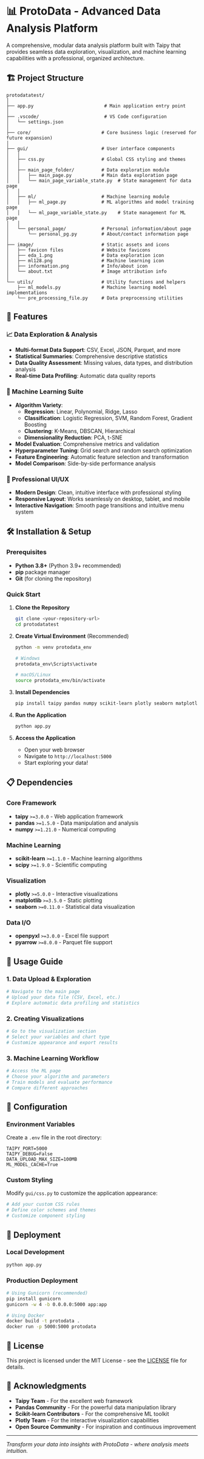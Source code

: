 # 📊 ProtoData - Advanced Data Analysis Platform

A comprehensive, modular data analysis platform built with Taipy that provides seamless data exploration, visualization, and machine learning capabilities with a professional, organized architecture.

## 🏗️ Project Structure

```
protodatatest/
│
├── app.py                          # Main application entry point
│
├── .vscode/                        # VS Code configuration
│   └── settings.json
│
├── core/                          # Core business logic (reserved for future expansion)
│
├── gui/                           # User interface components
│   │
│   ├── css.py                     # Global CSS styling and themes
│   │
│   ├── main_page_folder/          # Data exploration module
│   │   ├── main_page.py           # Main data exploration page
│   │   └── main_page_variable_state.py  # State management for data page
│   │
│   ├── ml/                        # Machine learning module
│   │   ├── ml_page.py             # ML algorithms and model training page
│   │   └── ml_page_variable_state.py    # State management for ML page
│   │
│   └── personal_page/             # Personal information/about page
│       └── personal_pg.py         # About/contact information page
│
├── image/                         # Static assets and icons
│   ├── favicon files              # Website favicons
│   ├── eda_1.png                  # Data exploration icon
│   ├── ml128.png                  # Machine learning icon
│   ├── information.png            # Info/about icon
│   └── about.txt                  # Image attribution info
│
└── utils/                         # Utility functions and helpers
    ├── ml_models.py               # Machine learning model implementations
    └── pre_processing_file.py     # Data preprocessing utilities
```

## 🚀 Features

### 📈 Data Exploration & Analysis
- **Multi-format Data Support**: CSV, Excel, JSON, Parquet, and more
- **Statistical Summaries**: Comprehensive descriptive statistics
- **Data Quality Assessment**: Missing values, data types, and distribution analysis
- **Real-time Data Profiling**: Automatic data quality reports


### 🤖 Machine Learning Suite
- **Algorithm Variety**: 
  - **Regression**: Linear, Polynomial, Ridge, Lasso
  - **Classification**: Logistic Regression, SVM, Random Forest, Gradient Boosting
  - **Clustering**: K-Means, DBSCAN, Hierarchical
  - **Dimensionality Reduction**: PCA, t-SNE
- **Model Evaluation**: Comprehensive metrics and validation
- **Hyperparameter Tuning**: Grid search and random search optimization
- **Feature Engineering**: Automatic feature selection and transformation
- **Model Comparison**: Side-by-side performance analysis

### 🎨 Professional UI/UX
- **Modern Design**: Clean, intuitive interface with professional styling
- **Responsive Layout**: Works seamlessly on desktop, tablet, and mobile
- **Interactive Navigation**: Smooth page transitions and intuitive menu system

## 🛠️ Installation & Setup

### Prerequisites
- **Python 3.8+** (Python 3.9+ recommended)
- **pip** package manager
- **Git** (for cloning the repository)

### Quick Start

1. **Clone the Repository**
   ```bash
   git clone <your-repository-url>
   cd protodatatest
   ```

2. **Create Virtual Environment** (Recommended)
   ```bash
   python -m venv protodata_env
   
   # Windows
   protodata_env\Scripts\activate
   
   # macOS/Linux
   source protodata_env/bin/activate
   ```

3. **Install Dependencies**
   ```bash
   pip install taipy pandas numpy scikit-learn plotly seaborn matplotlib openpyxl
   ```

4. **Run the Application**
   ```bash
   python app.py
   ```

5. **Access the Application**
   - Open your web browser
   - Navigate to `http://localhost:5000`
   - Start exploring your data!

## 📋 Dependencies

### Core Framework
- **taipy** `>=3.0.0` - Web application framework
- **pandas** `>=1.5.0` - Data manipulation and analysis
- **numpy** `>=1.21.0` - Numerical computing

### Machine Learning
- **scikit-learn** `>=1.1.0` - Machine learning algorithms
- **scipy** `>=1.9.0` - Scientific computing

### Visualization
- **plotly** `>=5.0.0` - Interactive visualizations
- **matplotlib** `>=3.5.0` - Static plotting
- **seaborn** `>=0.11.0` - Statistical data visualization

### Data I/O
- **openpyxl** `>=3.0.0` - Excel file support
- **pyarrow** `>=8.0.0` - Parquet file support

## 🎯 Usage Guide

### 1. Data Upload & Exploration
```python
# Navigate to the main page
# Upload your data file (CSV, Excel, etc.)
# Explore automatic data profiling and statistics
```

### 2. Creating Visualizations
```python
# Go to the visualization section
# Select your variables and chart type
# Customize appearance and export results
```

### 3. Machine Learning Workflow
```python
# Access the ML page
# Choose your algorithm and parameters
# Train models and evaluate performance
# Compare different approaches
```

## 🔧 Configuration

### Environment Variables
Create a `.env` file in the root directory:
```env
TAIPY_PORT=5000
TAIPY_DEBUG=False
DATA_UPLOAD_MAX_SIZE=100MB
ML_MODEL_CACHE=True
```

### Custom Styling
Modify `gui/css.py` to customize the application appearance:
```python
# Add your custom CSS rules
# Define color schemes and themes
# Customize component styling
```



## 🚀 Deployment

### Local Development
```bash
python app.py
```

### Production Deployment
```bash
# Using Gunicorn (recommended)
pip install gunicorn
gunicorn -w 4 -b 0.0.0.0:5000 app:app

# Using Docker
docker build -t protodata .
docker run -p 5000:5000 protodata
```


## 📄 License

This project is licensed under the MIT License - see the [LICENSE](LICENSE) file for details.

## 🙏 Acknowledgments

- **Taipy Team** - For the excellent web framework
- **Pandas Community** - For the powerful data manipulation library
- **Scikit-learn Contributors** - For the comprehensive ML toolkit
- **Plotly Team** - For the interactive visualization capabilities
- **Open Source Community** - For inspiration and continuous improvement

---

*Transform your data into insights with ProtoData - where analysis meets intuition.*
